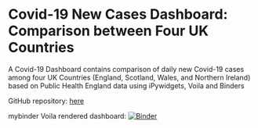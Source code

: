 # Covid-19 New Cases Dashboard: Comparison between Four UK Countries

A Covid-19 Dashboard contains comparison of daily new Covid-19 cases among four UK Countries (England, Scotland, Wales, and Northern Ireland) based on Public Health England data using iPywidgets, Voila and Binders

GitHub repository: [here](https://github.com/irsyadqomar/covid19dashboard)

mybinder Voila rendered dashboard: [![Binder](https://mybinder.org/badge_logo.svg)](https://mybinder.org/v2/gh/irsyadqomar/covid19dashboard/HEAD?urlpath=%2Fvoila%2Frender%2Fcovid4countriesdash.ipynb)

